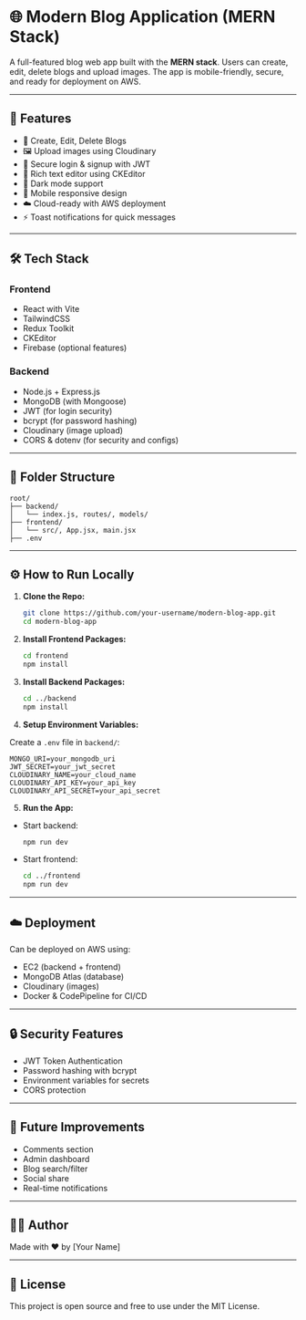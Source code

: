 
# 🌐 Modern Blog Application (MERN Stack)

A full-featured blog web app built with the **MERN stack**. Users can create, edit, delete blogs and upload images. The app is mobile-friendly, secure, and ready for deployment on AWS.

---

## 🚀 Features

- 📝 Create, Edit, Delete Blogs
- 🖼️ Upload images using Cloudinary
- 🔐 Secure login & signup with JWT
- 🎨 Rich text editor using CKEditor
- 🌙 Dark mode support
- 📱 Mobile responsive design
- ☁️ Cloud-ready with AWS deployment
- ⚡ Toast notifications for quick messages

---

## 🛠️ Tech Stack

### Frontend
- React with Vite
- TailwindCSS
- Redux Toolkit
- CKEditor
- Firebase (optional features)

### Backend
- Node.js + Express.js
- MongoDB (with Mongoose)
- JWT (for login security)
- bcrypt (for password hashing)
- Cloudinary (image upload)
- CORS & dotenv (for security and configs)

---

## 📁 Folder Structure

```
root/
├── backend/
│   └── index.js, routes/, models/
├── frontend/
│   └── src/, App.jsx, main.jsx
├── .env
```

---

## ⚙️ How to Run Locally

1. **Clone the Repo:**
   ```bash
   git clone https://github.com/your-username/modern-blog-app.git
   cd modern-blog-app
   ```

2. **Install Frontend Packages:**
   ```bash
   cd frontend
   npm install
   ```

3. **Install Backend Packages:**
   ```bash
   cd ../backend
   npm install
   ```

4. **Setup Environment Variables:**

Create a `.env` file in `backend/`:

```
MONGO_URI=your_mongodb_uri
JWT_SECRET=your_jwt_secret
CLOUDINARY_NAME=your_cloud_name
CLOUDINARY_API_KEY=your_api_key
CLOUDINARY_API_SECRET=your_api_secret
```

5. **Run the App:**

- Start backend:
  ```bash
  npm run dev
  ```

- Start frontend:
  ```bash
  cd ../frontend
  npm run dev
  ```

---

## ☁️ Deployment

Can be deployed on AWS using:

- EC2 (backend + frontend)
- MongoDB Atlas (database)
- Cloudinary (images)
- Docker & CodePipeline for CI/CD

---

## 🔒 Security Features

- JWT Token Authentication
- Password hashing with bcrypt
- Environment variables for secrets
- CORS protection

---

## 🔮 Future Improvements

- Comments section
- Admin dashboard
- Blog search/filter
- Social share
- Real-time notifications

---

## 🧑‍💻 Author

Made with ❤️ by [Your Name]

---

## 📄 License

This project is open source and free to use under the MIT License.